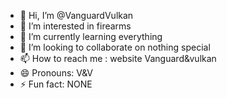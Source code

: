 - 👋 Hi, I’m @VanguardVulkan
- 👀 I’m interested in firearms
- 🌱 I’m currently learning everything
- 💞️ I’m looking to collaborate on nothing special
- 📫 How to reach me : website Vanguard&vulkan
- 😄 Pronouns: V&V
- ⚡ Fun fact: NONE

<!---
VanguardVulkan/VanguardVulkan is a ✨ special ✨ repository because its `README.md` (this file) appears on your GitHub profile.
You can click the Preview link to take a look at your changes.
--->

